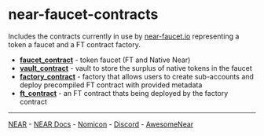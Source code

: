 near-faucet-contracts
====
Includes the contracts currently in use by [near-faucet.io](https://near-faucet.io) representing a token a faucet and a FT contract factory.

 * **[faucet_contract](faucet_contract)** - token faucet (FT and Native Near)
 * **[vault_contract](vault_contract)** - vault to store the surplus of native tokens in the faucet
 * **[factory_contract](factory_contract)** - factory that allows users to create sub-accounts and deploy precompiled FT contract with provided metadata 
 * **[ft_contract](ft_contract)** - an FT contract thats being deployed by the factory contract 
 
___
[NEAR](https://near.org) - [NEAR Docs](https://near.org) - [Nomicon](https://nomicon.io) - [Discord](https://near.chat) - [AwesomeNear](https://awesomenear.com)
